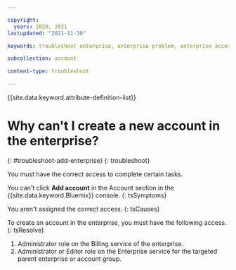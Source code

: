 ```yaml
---

copyright:
  years: 2020, 2021
lastupdated: "2021-11-30"

keywords: troubleshoot enterprise, enterprise problem, enterprise access, new enterprise account

subcollection: account

content-type: troubleshoot

---
```


{{site.data.keyword.attribute-definition-list}}


# Why can't I create a new account in the enterprise?
{: #troubleshoot-add-enterprise}
{: troubleshoot}

You must have the correct access to complete certain tasks. 

You can't click **Add account** in the Account section in the {{site.data.keyword.Bluemix}} console.
{: tsSymptoms}

You aren't assigned the correct access.
{: tsCauses}

To create an account in the enterprise, you must have the following access.
{: tsResolve}

1. Administrator role on the Billing service of the enterprise.
2. Administrator or Editor role on the Enterprise service for the targeted parent enterprise or account group.
